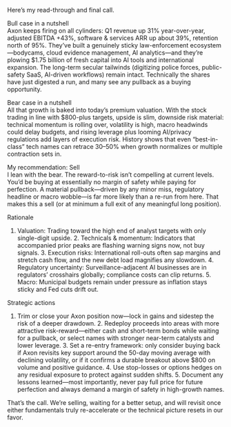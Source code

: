 Here’s my read-through and final call.

Bull case in a nutshell  
Axon keeps firing on all cylinders: Q1 revenue up 31% year-over-year, adjusted EBITDA +43%, software & services ARR up about 39%, retention north of 95%. They’ve built a genuinely sticky law-enforcement ecosystem—bodycams, cloud evidence management, AI analytics—and they’re plowing $1.75 billion of fresh capital into AI tools and international expansion. The long-term secular tailwinds (digitizing police forces, public-safety SaaS, AI-driven workflows) remain intact. Technically the shares have just digested a run, and many see any pullback as a buying opportunity.

Bear case in a nutshell  
All that growth is baked into today’s premium valuation. With the stock trading in line with $800-plus targets, upside is slim, downside risk material: technical momentum is rolling over, volatility is high, macro headwinds could delay budgets, and rising leverage plus looming AI/privacy regulations add layers of execution risk. History shows that even “best-in-class” tech names can retrace 30–50% when growth normalizes or multiple contraction sets in.

My recommendation: Sell  
I lean with the bear. The reward-to-risk isn’t compelling at current levels. You’d be buying at essentially no margin of safety while paying for perfection. A material pullback—driven by any minor miss, regulatory headline or macro wobble—is far more likely than a re-run from here. That makes this a sell (or at minimum a full exit of any meaningful long position).

Rationale  
1. Valuation: Trading toward the high end of analyst targets with only single-digit upside. 2. Technicals & momentum: Indicators that accompanied prior peaks are flashing warning signs now, not buy signals. 3. Execution risks: International roll-outs often sap margins and stretch cash flow, and the new debt load magnifies any slowdown. 4. Regulatory uncertainty: Surveillance-adjacent AI businesses are in regulators’ crosshairs globally; compliance costs can clip returns. 5. Macro: Municipal budgets remain under pressure as inflation stays sticky and Fed cuts drift out.

Strategic actions  
1. Trim or close your Axon position now—lock in gains and sidestep the risk of a deeper drawdown. 2. Redeploy proceeds into areas with more attractive risk-reward—either cash and short-term bonds while waiting for a pullback, or select names with stronger near-term catalysts and lower leverage. 3. Set a re-entry framework: only consider buying back if Axon revisits key support around the 50-day moving average with declining volatility, or if it confirms a durable breakout above $800 on volume and positive guidance. 4. Use stop-losses or options hedges on any residual exposure to protect against sudden shifts. 5. Document any lessons learned—most importantly, never pay full price for future perfection and always demand a margin of safety in high-growth names.

That’s the call. We’re selling, waiting for a better setup, and will revisit once either fundamentals truly re-accelerate or the technical picture resets in our favor.